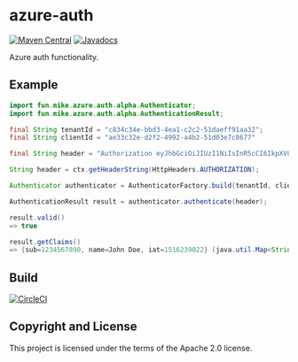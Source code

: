 # azure-auth

[![Maven Central](https://maven-badges.herokuapp.com/maven-central/fun.mike/azure-auth-alpha/badge.svg)](https://maven-badges.herokuapp.com/maven-central/fun.mike/azure-auth-alpha)
[![Javadocs](https://www.javadoc.io/badge/fun.mike/azure-auth-alpha.svg)](https://www.javadoc.io/doc/fun.mike/azure-auth-alpha)

Azure auth functionality.

## Example

```java
import fun.mike.azure.auth.alpha.Authenticator;
import fun.mike.azure.auth.alpha.AuthenticationResult;

final String tenantId = "c834c34e-bbd3-4ea1-c2c2-51daeff91aa32";
final String clientId = "ae33c32e-d2f2-4992-a4b2-51d03e7c8677"

final String header = "Authorization eyJhbGciOiJIUzI1NiIsInR5cCI6IkpXVCJ9.eyJzdWIiOiIxMjM0NTY3ODkwIiwibmFtZSI6IkpvaG4gRG9lIiwiaWF0IjoxNTE2MjM5MDIyfQ.XbPfbIHMI6arZ3Y922BhjWgQzWXcXNrz0ogtVhfEd2o";

String header = ctx.getHeaderString(HttpHeaders.AUTHORIZATION);

Authenticator authenticator = AuthenticatorFactory.build(tenantId, clientId);

AuthenticationResult result = authenticator.authenticate(header);

result.valid()
=> true

result.getClaims()
=> {sub=1234567890, name=John Doe, iat=1516239022} (java.util.Map<String, Object>)
```

## Build

[![CircleCI](https://circleci.com/gh/mike706574/java-azure-auth.svg?style=svg)](https://circleci.com/gh/mike706574/java-azure-auth)

## Copyright and License

This project is licensed under the terms of the Apache 2.0 license.
